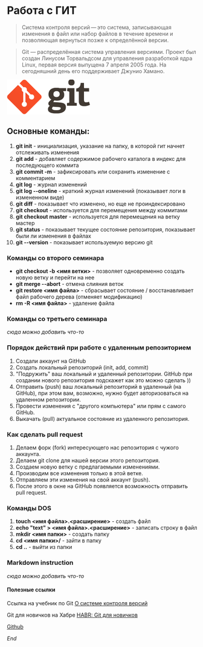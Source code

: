 # Работа с ГИТ

> Система контроля версий — это система, записывающая изменения в файл или набор файлов в течение времени и позволяющая вернуться позже к определённой версии.

> Git — распределённая система управления версиями. Проект был создан Линусом Торвальдсом для управления разработкой ядра Linux, первая версия выпущена 7 апреля 2005 года. На сегодняшний день его поддерживает Джунио Хамано.

![logo](/logoGit.png)


## Основные команды:
1. **git init** - инициализация, указание на папку, в которой гит начнет отслеживать изменения
2. **git add** - добавляет содержимое рабочего каталога в индекс для последующего коммита
3. **git commit -m** - зафиксировать или сохранить изменение с комментарием
4. **git log** - журнал изменений
5. **git log --oneline** - краткий журнал изменений (показывает логи в измененном виде)
6. **git diff** - показывает что изменено, но еще не проиндексировано
7. **git checkout** - используется для перемещения между коммитами
8. **git checkout master** - используется для перемещения на ветку мастер
9. **git status** - показывает текущее состояние репозитория, показывает были ли изменения в файлах
10. **git --version** - показывает используемую версию git

### Команды со второго семинара

* __git checkout -b <имя ветки>__ - позволяет одновременно создать новую ветку и перейти на нее
* __git merge --abort__ - отмена слияния веток
* __git restore <имя файла>__ - сбрасывает состояние / восстанавливает файл рабочего дерева (отменяет модификацию)
* __rm -R <имя файла>__ - удаление файла

### Команды со третьего семинара

*сюда можно добавить что-то*

### Порядок действий при работе с __удаленным репозиторием__
1. Создали аккаунт на GitHub
2. Создать локальный репозиторий (init, add, commit)
3. "Подружить" ваш локальный и удаленный репозитории. GitHub при создании нового репозитория подскажет как это можно сделать ))
4. Отправить (push) ваш локальный репозиторий в удаленный (на GitHub), при этом вам, возможно, нужно будет авторизоваться на удаленном репозитории.
5. Провести изменения с "другого компьютера" или прям с самого GitHub.
6. Выкачать (pull) актуальное состояние из удаленного репозитория.

### Как сделать __pull request__
1. Делаем форк (fork) интересующего нас репозитория с чужого аккаунта.
2. Делаем git clone для нашей версии этого репозитория.
3. Создаем новую ветку с предлагаемыми изменениями.
4. Производим все изменения только в этой ветке.
5. Отправляем эти изменения на свой аккаунт (push).
6. После этого в окне на GitHub появляется возможность отправить pull request.

### Команды __DOS__

1. **touch <имя файла>.<расширение>** - создать файл
2. **echo "text" > <имя файла>.<расширение>** - записать строку в файл
3. **mkdir <имя папки>** - создать папку
4. **cd <имя папки>/** - зайти в папку
5. **cd ..** - выйти из папки

### __Markdown instruction__

*сюда можно добавить что-то*

#### __Полезные ссылки__

Ссылка на учебник по Git [О системе контроля версий](https://git-scm.com/book/ru/v2/%D0%92%D0%B2%D0%B5%D0%B4%D0%B5%D0%BD%D0%B8%D0%B5-%D0%9E-%D1%81%D0%B8%D1%81%D1%82%D0%B5%D0%BC%D0%B5-%D0%BA%D0%BE%D0%BD%D1%82%D1%80%D0%BE%D0%BB%D1%8F-%D0%B2%D0%B5%D1%80%D1%81%D0%B8%D0%B9)

Git для новичков на Хабре [HABR: Git для новичков](https://habr.com/en/post/541258/)

[Github](https://github.com/)


*End*